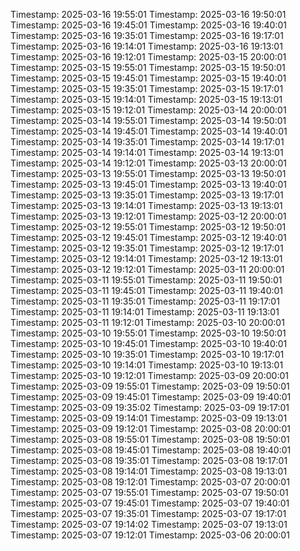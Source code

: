 Timestamp: 2025-03-16 19:55:01
Timestamp: 2025-03-16 19:50:01
Timestamp: 2025-03-16 19:45:01
Timestamp: 2025-03-16 19:40:01
Timestamp: 2025-03-16 19:35:01
Timestamp: 2025-03-16 19:17:01
Timestamp: 2025-03-16 19:14:01
Timestamp: 2025-03-16 19:13:01
Timestamp: 2025-03-16 19:12:01
Timestamp: 2025-03-15 20:00:01
Timestamp: 2025-03-15 19:55:01
Timestamp: 2025-03-15 19:50:01
Timestamp: 2025-03-15 19:45:01
Timestamp: 2025-03-15 19:40:01
Timestamp: 2025-03-15 19:35:01
Timestamp: 2025-03-15 19:17:01
Timestamp: 2025-03-15 19:14:01
Timestamp: 2025-03-15 19:13:01
Timestamp: 2025-03-15 19:12:01
Timestamp: 2025-03-14 20:00:01
Timestamp: 2025-03-14 19:55:01
Timestamp: 2025-03-14 19:50:01
Timestamp: 2025-03-14 19:45:01
Timestamp: 2025-03-14 19:40:01
Timestamp: 2025-03-14 19:35:01
Timestamp: 2025-03-14 19:17:01
Timestamp: 2025-03-14 19:14:01
Timestamp: 2025-03-14 19:13:01
Timestamp: 2025-03-14 19:12:01
Timestamp: 2025-03-13 20:00:01
Timestamp: 2025-03-13 19:55:01
Timestamp: 2025-03-13 19:50:01
Timestamp: 2025-03-13 19:45:01
Timestamp: 2025-03-13 19:40:01
Timestamp: 2025-03-13 19:35:01
Timestamp: 2025-03-13 19:17:01
Timestamp: 2025-03-13 19:14:01
Timestamp: 2025-03-13 19:13:01
Timestamp: 2025-03-13 19:12:01
Timestamp: 2025-03-12 20:00:01
Timestamp: 2025-03-12 19:55:01
Timestamp: 2025-03-12 19:50:01
Timestamp: 2025-03-12 19:45:01
Timestamp: 2025-03-12 19:40:01
Timestamp: 2025-03-12 19:35:01
Timestamp: 2025-03-12 19:17:01
Timestamp: 2025-03-12 19:14:01
Timestamp: 2025-03-12 19:13:01
Timestamp: 2025-03-12 19:12:01
Timestamp: 2025-03-11 20:00:01
Timestamp: 2025-03-11 19:55:01
Timestamp: 2025-03-11 19:50:01
Timestamp: 2025-03-11 19:45:01
Timestamp: 2025-03-11 19:40:01
Timestamp: 2025-03-11 19:35:01
Timestamp: 2025-03-11 19:17:01
Timestamp: 2025-03-11 19:14:01
Timestamp: 2025-03-11 19:13:01
Timestamp: 2025-03-11 19:12:01
Timestamp: 2025-03-10 20:00:01
Timestamp: 2025-03-10 19:55:01
Timestamp: 2025-03-10 19:50:01
Timestamp: 2025-03-10 19:45:01
Timestamp: 2025-03-10 19:40:01
Timestamp: 2025-03-10 19:35:01
Timestamp: 2025-03-10 19:17:01
Timestamp: 2025-03-10 19:14:01
Timestamp: 2025-03-10 19:13:01
Timestamp: 2025-03-10 19:12:01
Timestamp: 2025-03-09 20:00:01
Timestamp: 2025-03-09 19:55:01
Timestamp: 2025-03-09 19:50:01
Timestamp: 2025-03-09 19:45:01
Timestamp: 2025-03-09 19:40:01
Timestamp: 2025-03-09 19:35:02
Timestamp: 2025-03-09 19:17:01
Timestamp: 2025-03-09 19:14:01
Timestamp: 2025-03-09 19:13:01
Timestamp: 2025-03-09 19:12:01
Timestamp: 2025-03-08 20:00:01
Timestamp: 2025-03-08 19:55:01
Timestamp: 2025-03-08 19:50:01
Timestamp: 2025-03-08 19:45:01
Timestamp: 2025-03-08 19:40:01
Timestamp: 2025-03-08 19:35:01
Timestamp: 2025-03-08 19:17:01
Timestamp: 2025-03-08 19:14:01
Timestamp: 2025-03-08 19:13:01
Timestamp: 2025-03-08 19:12:01
Timestamp: 2025-03-07 20:00:01
Timestamp: 2025-03-07 19:55:01
Timestamp: 2025-03-07 19:50:01
Timestamp: 2025-03-07 19:45:01
Timestamp: 2025-03-07 19:40:01
Timestamp: 2025-03-07 19:35:01
Timestamp: 2025-03-07 19:17:01
Timestamp: 2025-03-07 19:14:02
Timestamp: 2025-03-07 19:13:01
Timestamp: 2025-03-07 19:12:01
Timestamp: 2025-03-06 20:00:01
